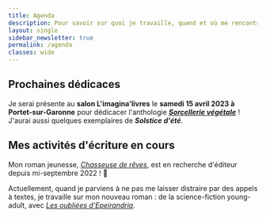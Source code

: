 ```yaml
---
title: Agenda
description: Pour savoir sur quoi je travaille, quand et où me rencontrer (événements, dédicaces...) Voici mon agenda !
layout: single
sidebar_newsletter: true
permalink: /agenda
classes: wide
---
```


## Prochaines dédicaces

Je serai présente au **salon L'imagina'livres** le **samedi 15&nbsp;avril&nbsp;2023 à Portet-sur-Garonne** pour dédicacer l'anthologie [***Sorcellerie végétale***](/_publications/pot-a-ceder.md)&nbsp;! J'aurai aussi quelques exemplaires de ***Solstice d'été***.


## Mes activités d'écriture en cours

Mon roman jeunesse, [*Chasseuse de rêves*](/publications/projets-en-cours/#chasseuse-de-r%C3%AAves-titre-provisoire), est en recherche d'éditeur depuis mi-septembre 2022&nbsp;! 🤞

Actuellement, quand je parviens à ne pas me laisser distraire par des appels à textes, je travaille sur mon nouveau roman&nbsp;: de la science-fiction young-adult, avec [*Les oubliées d'Epeirandria*](/publications/projets-en-cours/#les-oubli%C3%A9es-depeirandria).

